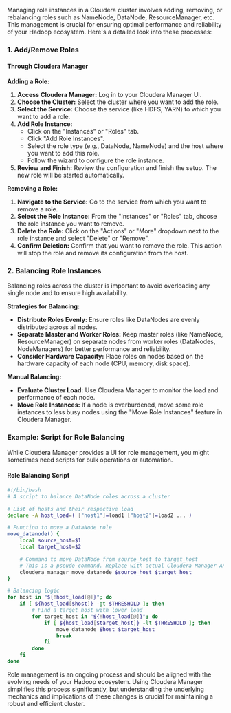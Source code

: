 Managing role instances in a Cloudera cluster involves adding, removing, or rebalancing roles such as NameNode, DataNode, ResourceManager, etc. This management is crucial for ensuring optimal performance and reliability of your Hadoop ecosystem. Here's a detailed look into these processes:

### 1. Add/Remove Roles

#### Through Cloudera Manager

**Adding a Role:**
1. **Access Cloudera Manager:** Log in to your Cloudera Manager UI.
2. **Choose the Cluster:** Select the cluster where you want to add the role.
3. **Select the Service:** Choose the service (like HDFS, YARN) to which you want to add a role.
4. **Add Role Instance:** 
   - Click on the "Instances" or "Roles" tab.
   - Click "Add Role Instances".
   - Select the role type (e.g., DataNode, NameNode) and the host where you want to add this role.
   - Follow the wizard to configure the role instance.
5. **Review and Finish:** Review the configuration and finish the setup. The new role will be started automatically.

**Removing a Role:**
1. **Navigate to the Service:** Go to the service from which you want to remove a role.
2. **Select the Role Instance:** From the "Instances" or "Roles" tab, choose the role instance you want to remove.
3. **Delete the Role:** Click on the "Actions" or "More" dropdown next to the role instance and select "Delete" or "Remove".
4. **Confirm Deletion:** Confirm that you want to remove the role. This action will stop the role and remove its configuration from the host.

### 2. Balancing Role Instances

Balancing roles across the cluster is important to avoid overloading any single node and to ensure high availability.

**Strategies for Balancing:**
- **Distribute Roles Evenly:** Ensure roles like DataNodes are evenly distributed across all nodes.
- **Separate Master and Worker Roles:** Keep master roles (like NameNode, ResourceManager) on separate nodes from worker roles (DataNodes, NodeManagers) for better performance and reliability.
- **Consider Hardware Capacity:** Place roles on nodes based on the hardware capacity of each node (CPU, memory, disk space).

**Manual Balancing:**
- **Evaluate Cluster Load:** Use Cloudera Manager to monitor the load and performance of each node.
- **Move Role Instances:** If a node is overburdened, move some role instances to less busy nodes using the "Move Role Instances" feature in Cloudera Manager.

### Example: Script for Role Balancing

While Cloudera Manager provides a UI for role management, you might sometimes need scripts for bulk operations or automation.

#### Role Balancing Script
```bash
#!/bin/bash
# A script to balance DataNode roles across a cluster

# List of hosts and their respective load
declare -A host_load=( ["host1"]=load1 ["host2"]=load2 ... )

# Function to move a DataNode role
move_datanode() {
    local source_host=$1
    local target_host=$2

    # Command to move DataNode from source_host to target_host
    # This is a pseudo-command. Replace with actual Cloudera Manager API command or SSH commands as needed
    cloudera_manager_move_datanode $source_host $target_host
}

# Balancing logic
for host in "${!host_load[@]}"; do
    if [ ${host_load[$host]} -gt $THRESHOLD ]; then
        # Find a target host with lower load
        for target_host in "${!host_load[@]}"; do
            if [ ${host_load[$target_host]} -lt $THRESHOLD ]; then
                move_datanode $host $target_host
                break
            fi
        done
    fi
done
```

Role management is an ongoing process and should be aligned with the evolving needs of your Hadoop ecosystem. Using Cloudera Manager simplifies this process significantly, but understanding the underlying mechanics and implications of these changes is crucial for maintaining a robust and efficient cluster.